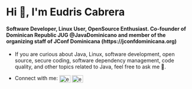 <h1>Hi 👋, I'm Eudris Cabrera</h1>
<h4>Software Developer, Linux User, OpenSource Enthusiast. Co-founder of Dominican Republic JUG @JavaDominicano and member of the organizing staff of JConf Dominicana (https://jconfdominicana.org)</h4>

- If you are curious about Java, Linux, software development, open source, secure coding, software dependency management, code quality, and other topics related to Java, feel free to ask me 💬.

- Connect with me: <a href="https://twitter.com/eudriscabrera" target="blank"><img align="center" src="https://raw.githubusercontent.com/rahuldkjain/github-profile-readme-generator/master/src/images/icons/Social/twitter.svg" alt="eudriscabrera" height="20" width="30"></a> <a href="https://linkedin.com/in/eudriscabrera" target="blank"><img align="center" src="https://raw.githubusercontent.com/rahuldkjain/github-profile-readme-generator/master/src/images/icons/Social/linked-in-alt.svg" alt="eudriscabrera" height="20" width="30"></a>
